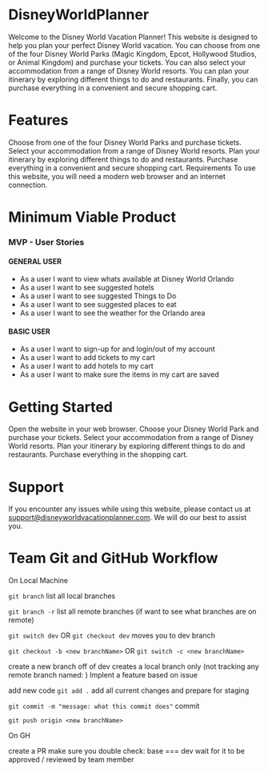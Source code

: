 # DisneyWorldPlanner
Welcome to the Disney World Vacation Planner! This website is designed to help you plan your perfect Disney World vacation. You can choose from one of the four Disney World Parks (Magic Kingdom, Epcot, Hollywood Studios, or Animal Kingdom) and purchase your tickets. You can also select your accommodation from a range of Disney World resorts. You can plan your itinerary by exploring different things to do and restaurants. Finally, you can purchase everything in a convenient and secure shopping cart.

# Features
Choose from one of the four Disney World Parks and purchase tickets.
Select your accommodation from a range of Disney World resorts.
Plan your itinerary by exploring different things to do and restaurants.
Purchase everything in a convenient and secure shopping cart.
Requirements
To use this website, you will need a modern web browser and an internet connection.

# Minimum Viable Product 
### MVP - User Stories
#### GENERAL USER
  - As a user I want to view whats available at Disney World Orlando
  - As a user I want to see suggested hotels
  - As a user I want to see suggested Things to Do
  - As a user I want to see suggested places to eat
  - As a user I want to see the weather for the Orlando area
  
  #### BASIC USER
  - As a user I want to sign-up for and login/out of my account
  - As a user I want to add tickets to my cart
  - As a user I want to add hotels to my cart
  - As a user I want to make sure the items in my cart are saved
  
    

# Getting Started
Open the website in your web browser.
Choose your Disney World Park and purchase your tickets.
Select your accommodation from a range of Disney World resorts.
Plan your itinerary by exploring different things to do and restaurants.
Purchase everything in the shopping cart.
# Support
If you encounter any issues while using this website, please contact us at support@disneyworldvacationplanner.com. We will do our best to assist you.
# Team Git and GitHub Workflow
On Local Machine

`git branch` list all local branches

`git branch -r` list all remote branches (if want to see what branches are on remote)

`git switch dev` OR `git checkout dev` moves you to dev branch

`git checkout -b <new branchName>` OR `git switch -c <new branchName>`

create a new branch off of dev
creates a local branch only (not tracking any remote branch named: <new branchName>)
Implent a feature based on issue

add new code
`git add .` add all current changes and prepare for staging

`git commit -m "message: what this commit does"` commit

`git push origin <new branchName>`

On GH

create a PR
make sure you double check: base === dev
wait for it to be approved / reviewed by team member
